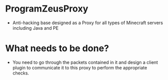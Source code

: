 # ProgramZeusProxy
- Anti-hacking base designed as a Proxy for all types of Minecraft servers including Java and PE

# What needs to be done?
- You need to go through the packets contained in it and design a client plugin to communicate it to this proxy to perform the appropriate checks.
